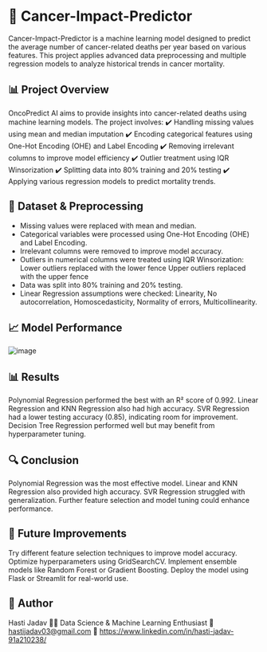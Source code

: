 # 🏥 Cancer-Impact-Predictor
Cancer-Impact-Predictor is a machine learning model designed to predict the average number of cancer-related deaths per year based on various features. This project applies advanced data preprocessing and multiple regression models to analyze historical trends in cancer mortality.

## 📊 Project Overview
OncoPredict AI aims to provide insights into cancer-related deaths using machine learning models. The project involves:
✔️ Handling missing values using mean and median imputation
✔️ Encoding categorical features using One-Hot Encoding (OHE) and Label Encoding
✔️ Removing irrelevant columns to improve model efficiency
✔️ Outlier treatment using IQR Winsorization
✔️ Splitting data into 80% training and 20% testing
✔️ Applying various regression models to predict mortality trends.

## 📝 Dataset & Preprocessing
* Missing values were replaced with mean and median.
* Categorical variables were processed using One-Hot Encoding (OHE) and Label Encoding.
* Irrelevant columns were removed to improve model accuracy.
* Outliers in numerical columns were treated using IQR Winsorization:
    Lower outliers replaced with the lower fence
    Upper outliers replaced with the upper fence
* Data was split into 80% training and 20% testing.
* Linear Regression assumptions were checked:
    Linearity,
    No autocorrelation,
    Homoscedasticity,
    Normality of errors,
    Multicollinearity.

## 📈 Model Performance
![image](https://github.com/user-attachments/assets/cb9bbbb3-ee9a-44a1-9459-63ea03ae8f77)

## 📊 Results
Polynomial Regression performed the best with an R² score of 0.992.
Linear Regression and KNN Regression also had high accuracy.
SVR Regression had a lower testing accuracy (0.85), indicating room for improvement.
Decision Tree Regression performed well but may benefit from hyperparameter tuning.

## 🔍 Conclusion
Polynomial Regression was the most effective model.
Linear and KNN Regression also provided high accuracy.
SVR Regression struggled with generalization.
Further feature selection and model tuning could enhance performance.

## 🔮 Future Improvements
Try different feature selection techniques to improve model accuracy.
Optimize hyperparameters using GridSearchCV.
Implement ensemble models like Random Forest or Gradient Boosting.
Deploy the model using Flask or Streamlit for real-world use.

## 👤 Author
Hasti Jadav
👨‍💻 Data Science & Machine Learning Enthusiast
📧 hastijadav03@gmail.com
🔗 https://www.linkedin.com/in/hasti-jadav-91a210238/



